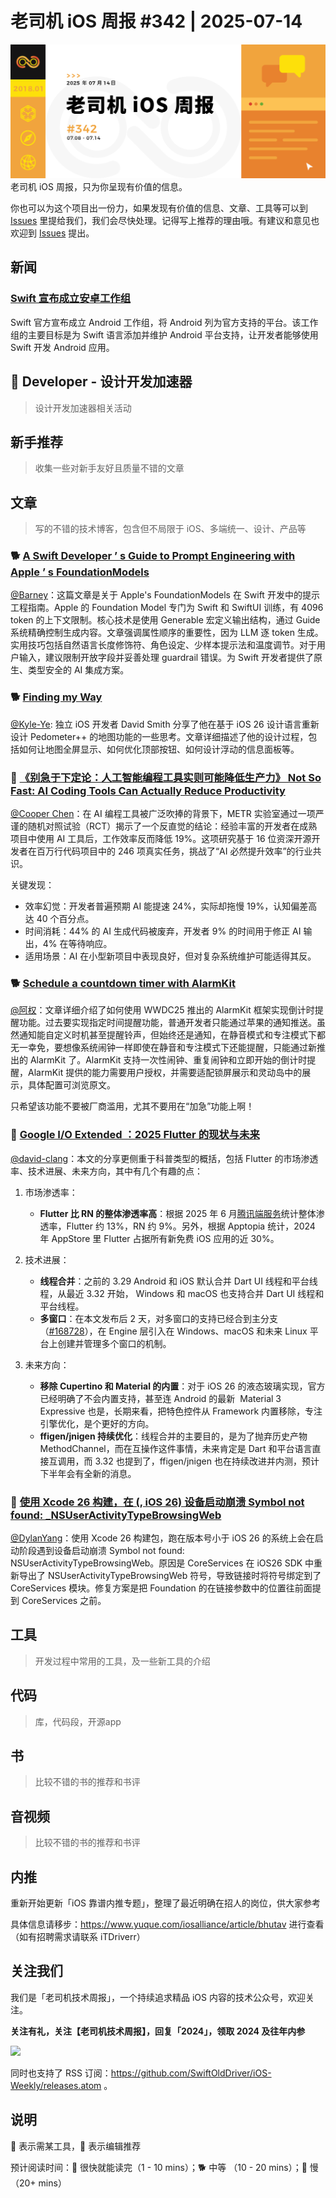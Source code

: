 # 老司机 iOS 周报 #342 | 2025-07-14

![ios-weekly](https://github.com/SwiftOldDriver/iOS-Weekly/blob/master/assets/weekly-header/342.jpg?raw=true)
老司机 iOS 周报，只为你呈现有价值的信息。

你也可以为这个项目出一份力，如果发现有价值的信息、文章、工具等可以到 [Issues](https://github.com/SwiftOldDriver/iOS-Weekly/issues) 里提给我们，我们会尽快处理。记得写上推荐的理由哦。有建议和意见也欢迎到 [Issues](https://github.com/SwiftOldDriver/iOS-Weekly/issues) 提出。

## 新闻

### [Swift 宣布成立安卓工作组](https://www.swift.org/android-workgroup/)

Swift 官方宣布成立 Android 工作组，将 Android 列为官方支持的平台。该工作组的主要目标是为 Swift 语言添加并维护 Android 平台支持，让开发者能够使用 Swift 开发 Android 应用。

##  Developer - 设计开发加速器

> 设计开发加速器相关活动

## 新手推荐

> 收集一些对新手友好且质量不错的文章

## 文章

> 写的不错的技术博客，包含但不局限于 iOS、多端统一、设计、产品等

### 🐕 [A Swift Developer ’ s Guide to Prompt Engineering with Apple ’ s FoundationModels](https://www.natashatherobot.com/p/swift-prompt-engineering-apples-foundationmodels)

[@Barney](https://github.com/BarneyZhaoooo)：这篇文章是关于 Apple's FoundationModels 在 Swift 开发中的提示工程指南。Apple 的 Foundation Model 专门为 Swift 和 SwiftUI 训练，有 4096 token 的上下文限制。核心技术是使用 Generable 宏定义输出结构，通过 Guide 系统精确控制生成内容。文章强调属性顺序的重要性，因为 LLM 逐 token 生成。实用技巧包括自然语言长度修饰符、角色设定、少样本提示法和温度调节。对于用户输入，建议限制开放字段并妥善处理 guardrail 错误。为 Swift 开发者提供了原生、类型安全的 AI 集成方案。

### 🐕 [Finding my Way](https://david-smith.org/blog/2025/07/02/new-maps/)

[@Kyle-Ye](https://github.com/Kyle-Ye): 独立 iOS 开发者 David Smith 分享了他在基于 iOS 26 设计语言重新设计 Pedometer++ 的地图功能的一些思考。文章详细描述了他的设计过程，包括如何让地图全屏显示、如何优化顶部按钮、如何设计浮动的信息面板等。

### 🐢 [《别急于下定论：人工智能编程工具实则可能降低生产力》 Not So Fast: AI Coding Tools Can Actually Reduce Productivity ](https://secondthoughts.ai/p/ai-coding-slowdown)

[@Cooper Chen](https://github.com/cjlcooper)：在 AI 编程工具被广泛吹捧的背景下，METR 实验室通过一项严谨的随机对照试验（RCT）揭示了一个反直觉的结论：经验丰富的开发者在成熟项目中使用 AI 工具后，工作效率反而降低 19%。这项研究基于 16 位资深开源开发者在百万行代码项目中的 246 项真实任务，挑战了“AI 必然提升效率”的行业共识。

关键发现：

- 效率幻觉：开发者普遍预期 AI 能提速 24%，实际却拖慢 19%，认知偏差高达 40 个百分点。
- 时间消耗：44% 的 AI 生成代码被废弃，开发者 9% 的时间用于修正 AI 输出，4% 在等待响应。
- 适用场景：AI 在小型新项目中表现良好，但对复杂系统维护可能适得其反。

### 🐕 [Schedule a countdown timer with AlarmKit](https://nilcoalescing.com/blog/CountdownTimerWithAlarmKit/)

[@阿权](https://github.com/bqlin)：文章详细介绍了如何使用 WWDC25 推出的 AlarmKit 框架实现倒计时提醒功能。过去要实现指定时间提醒功能，普通开发者只能通过苹果的通知推送。虽然通知能自定义时机甚至提醒铃声，但始终还是通知，在静音模式和专注模式下都无一幸免，要想像系统闹钟一样即使在静音和专注模式下还能提醒，只能通过新推出的 AlarmKit 了。AlarmKit 支持一次性闹钟、重复闹钟和立即开始的倒计时提醒，AlarmKit 提供的能力需要用户授权，并需要适配锁屏展示和灵动岛中的展示，具体配置可浏览原文。

只希望该功能不要被厂商滥用，尤其不要用在“加急”功能上啊！

### 🐎 [Google I/O Extended ：2025 Flutter 的现状与未来](https://mp.weixin.qq.com/s/hqra9NJJ4-KwtoQFc6h1mg)

[@david-clang](https://github.com/david-clang)：本文的分享更侧重于科普类型的概括，包括 Flutter 的市场渗透率、技术进展、未来方向，其中有几个有趣的点：

1. 市场渗透率：
	- **Flutter 比 RN 的整体渗透率高**：根据 2025 年 6 月[腾讯端服务](https://mp.weixin.qq.com/s?__biz=MzA3NTYzODYzMg==&mid=2653581211&idx=1&sn=eb05a7282b245fd33dedfa1ace9a2c76&scene=21#wechat_redirect)统计整体渗透率，Flutter 约 13%，RN 约 9%。另外，根据 Apptopia 统计，2024 年 AppStore 里 Flutter 占据所有新免费 iOS 应用的近 30%。

2.  技术进展：
	- **线程合并**：之前的 3.29 Android 和 iOS 默认合并 Dart UI 线程和平台线程，从最近 3.32 开始， Windows 和 macOS 也支持合并 Dart UI 线程和平台线程。
	- **多窗口**：在本文发布后 2 天，对多窗口的支持已经合到主分支（[#168728](https://github.com/flutter/flutter/pull/168728)），在 Engine 层引入在 Windows、macOS 和未来 Linux 平台上创建并管理多个窗口的机制。

3. 未来方向：
	- **移除 Cupertino 和 Material 的内置**：对于 iOS 26 的液态玻璃实现，官方已经明确了不会内置支持，甚至连 Android 的最新  Material 3 Expressive 也是，长期来看，把特色控件从 Framework 内置移除，专注引擎优化，是个更好的方向。
	- **ffigen/jnigen 持续优化**：线程合并的主要目的，是为了抛弃历史产物 MethodChannel，而在互操作这件事情，未来肯定是 Dart 和平台语言直接互调用，而 3.32 也提到了，ffigen/jnigen 也在持续改进并内测，预计下半年会有全新的消息。

### 🐎 [使用 Xcode 26 构建，在 (, iOS 26) 设备启动崩溃 Symbol not found: _NSUserActivityTypeBrowsingWeb](https://github.com/SwiftOldDriver/iOS-Weekly/issues/5062)

[@DylanYang](https://github.com/Dylan19Yang)：使用 Xcode 26 构建包，跑在版本号小于 iOS 26 的系统上会在启动阶段遇到设备启动崩溃 Symbol not found: NSUserActivityTypeBrowsingWeb。原因是 CoreServices 在 iOS26 SDK 中重新导出了 NSUserActivityTypeBrowsingWeb 符号，导致链接时将符号绑定到了 CoreServices 模块。修复方案是把 Foundation 的在链接参数中的位置往前面提到 CoreServices 之前。

## 工具

> 开发过程中常用的工具，及一些新工具的介绍

## 代码

> 库，代码段，开源app

## 书

> 比较不错的书的推荐和书评

## 音视频

> 比较不错的书的推荐和书评

## 内推

重新开始更新「iOS 靠谱内推专题」，整理了最近明确在招人的岗位，供大家参考

具体信息请移步：https://www.yuque.com/iosalliance/article/bhutav 进行查看（如有招聘需求请联系 iTDriverr）

## 关注我们

我们是「老司机技术周报」，一个持续追求精品 iOS 内容的技术公众号，欢迎关注。

**关注有礼，关注【老司机技术周报】，回复「2024」，领取 2024 及往年内参**

![](https://github.com/SwiftOldDriver/iOS-Weekly/blob/master/assets/qrcode_for_wechat.jpg?raw=true)

同时也支持了 RSS 订阅：https://github.com/SwiftOldDriver/iOS-Weekly/releases.atom 。

## 说明

🚧 表示需某工具，🌟 表示编辑推荐

预计阅读时间：🐎 很快就能读完（1 - 10 mins）；🐕 中等 （10 - 20 mins）；🐢 慢（20+ mins）
